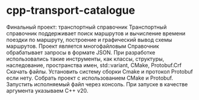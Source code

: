 # cpp-transport-catalogue
Финальный проект: транспортный справочник
Транспортный справочник поддерживает поиск маршрутов и вычисление времени поездки по маршруту, построение и графический вывод схемы маршрутов. Проект является многофайловым
Справочник обрабатывает запросы в формате JSON. При разработке использовались такие инструменты, как классы, структуры, наследование, пространства имен, std::variant, CMake, Protobuf.Crf
Скачать файлы. Установить систему сборки Cmake и протокол Protobuf если нету. Собрать проект с использованием CMake и Protobuf. Запустить исполняемый файл через консоль. При запуске в качестве аргумента указываем 
C++ v20.
